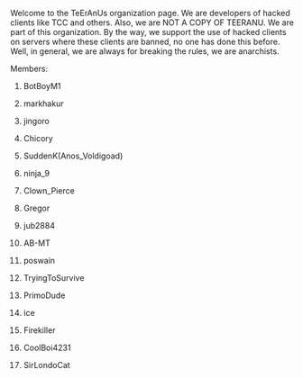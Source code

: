 Welcome to the TeErAnUs organization page. We are developers of hacked clients like TCC and others. Also, we are NOT A COPY OF TEERANU. We are part of this organization. By the way, we support the use of hacked clients on servers where these clients are banned, no one has done this before. Well, in general, we are always for breaking the rules, we are anarchists. 

Members:

1. BotBoyM1

2. markhakur

3. jingoro

4. Chicory

5. SuddenK(Anos_Voldigoad)

6. ninja_9

7. Clown_Pierce

8. Gregor

9. jub2884

10. AB-MT

11. poswain

12. TryingToSurvive

13. PrimoDude

14. ice

15. Firekiller

16. CoolBoi4231

17. SirLondoCat

